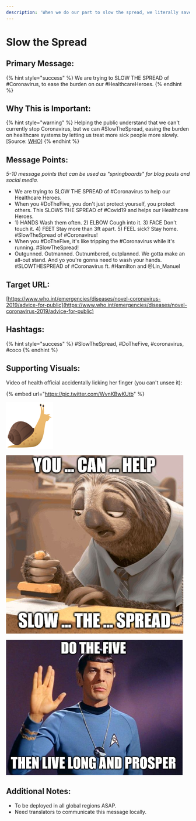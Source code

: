 ```yaml
---
description: 'When we do our part to slow the spread, we literally save lives.'
---
```


# Slow the Spread

## Primary Message:

{% hint style="success" %}
We are trying to SLOW THE SPREAD of \#Coronavirus, to ease the burden on our \#HealthcareHeroes.
{% endhint %}

## Why This is Important:

{% hint style="warning" %}
Helping the public understand that we can't currently stop Coronavirus, but we can \#SlowTheSpread, easing the burden on healthcare systems by letting us treat more sick people more slowly. \[Source: [WHO](https://www.who.int/csr/resources/publications/ebola/recovery-toolkit/en/)\]
{% endhint %}

## Message Points:

_5-10 message points that can be used as "springboards" for blog posts and social media._

* We are trying to SLOW THE SPREAD of \#Coronavirus to help our Healthcare Heroes. 
* When you \#DoTheFive, you don't just protect yourself, you protect others. This SLOWS THE SPREAD of \#Covid19 and helps our Healthcare Heroes. 
* 1\) HANDS Wash them often. 2\) ELBOW Cough into it. 3\) FACE Don't touch it. 4\) FEET Stay more than 3ft apart. 5\) FEEL sick? Stay home. \#SlowTheSpread of \#Coronavirus! 
* When you \#DoTheFive, it's like tripping the \#Coronavirus while it's running. \#SlowTheSpread!
* Outgunned. Outmanned. Outnumbered, outplanned. We gotta make an all-out stand. And yo you're gonna need to wash your hands. \#SLOWTHESPREAD of \#Coronavirus ft. \#Hamilton and @Lin\_Manuel

## Target URL:

[https://www.who.int/emergencies/diseases/novel-coronavirus-2019/advice-for-public](https://www.who.int/emergencies/diseases/novel-coronavirus-2019/advice-for-public)

## Hashtags:

{% hint style="success" %}
\#SlowTheSpread, \#DoTheFive, \#coronavirus, \#coco
{% endhint %}

## Supporting Visuals:

Video of health official accidentally licking her finger \(you can't unsee it\):

{% embed url="https://pic.twitter.com/WvnKBwKUtb" %}

![Our spirit animal. \#SlowTheSpread](../.gitbook/assets/emoji-snail.png)

![](../.gitbook/assets/slow-the-spread-sloth.jpg)

![](../.gitbook/assets/slowthespread-spock.png)

## Additional Notes:

* To be deployed in all global regions ASAP. 
* Need translators to communicate this message locally. 

